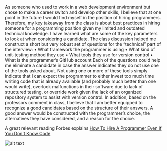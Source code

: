 As someone who used to work in a web development environment but chose to make a career switch and develop other skills, I
believe that at one point in the future I would find myself in the position of hiring programmers. Therefore, my key takeaway
from the class is about best practices in hiring someone for a programming position given my limited and outdated technical
knowledge. I have learned what are some of the key parameters to look at when considering a candidate. The class discussion
helped me construct a short but very robust set of questions for the “technical” part of the interview:
•	What framework the programmer is using
•	What kind of unit-testing method they use
•	What tools they use for version control
•	What is the programmer’s GitHub account
Each of the questions could help me eliminate a candidate in case the answer indicates they do not use one of the tools asked
about. Not using one or more of these tools simply indicate that I can expect the programmer to either invest too much time
writing code that is already available (and probably much better than one would write), overlook malfunctions in their software
due to lack of structured testing, or override work given the lack of an organized repository system to assist with version
control. 
In addition, based on the professors comment in class, I believe that I am better equipped to recognize a good candidates based
on the structure of their answers. A good answer would be constructed with the programmer’s choice, the alternatives they have
considered, and a reason for the choice.

A great relevant reading Forbes explains [How To Hire A Programmer Even If You Don't Know Code](http://www.forbes.com/sites/theyec/2013/07/26/how-to-hire-a-programmer-even-if-you-dont-know-code/ "How To Hire A Programmer Even If You Don't Know Code")

![alt text](https://encrypted-tbn1.gstatic.com/images?q=tbn:ANd9GcR2gAyEJpOClLnr3yP8-xqlK0OKN96nkMCDT9Cx1852tTnkA8su)
